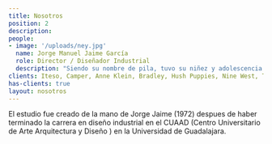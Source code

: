```yaml
---
title: Nosotros
position: 2
description:
people:
- image: '/uploads/ney.jpg'
  name: Jorge Manuel Jaime García
  role: Director / Diseñador Industrial
  description: "Siendo su nombre de pila, tuvo su niñez y adolescencia dentro de escuelas con carente empuje hacia el Arte y Diseño, sin embargo le hicieron ver y acercarse al mundo de las herramientas donde comprendió el arte de soñar, transformar e inventar para después diseñar cualquier tipo de objeto o herramientas auxiliares para las actividades diarias, de ahí su interés en incorporarse a materias con fines de producción. el fin de la creación de estas. (sueños inventos e ideas) \n\nAños mas tarde comenzó con su euforia del diseño bosquejando sus ideas sobre papel y haciendo uso de las herramientas para la creación de ellas, incorporandose a la vida universitaria en el CUAAD (Centro Universitario de Arte Arquitectura y Diseño U de G) donde sin titubeos se integra a la carrera de Diseño Industrial y a pesar de no tener una formación Creativa en su ámbito familiar se desenvuelve con facilidad por su fanatismo al diseño llevándolo en la sangre como un artista de obras que lleva pinturas en las venas o un creador de inventos que lleva sueños en la mente.  \n\nA partir de ese momento comienza una viaje donde su interés es la creación de ideas y su principal aliado es el estudio, las practicas con procesos, artisticos y trabajando en areas de diseño 2 anos mas tarde jorge con el fin de transmitir sus conocimientos teorico practicos se incorpora a la doscencia en universidades de gran prestigio como iteso donde actualmente labora, tec y udg es aqui donde al ver como las nuevas generaciones se desenvuelven en un ambito profesional lo que lo motiva a tener una continua busqueda en el mundo del diseño. Con un largo recorrido dentro de empresas privadas de giro industrial y dentro del area de desarrollo de productos logro desarrollarse, siempre con la idea de montar su propio despacho de diseño, abriendo en 1996 lo que ahora conocemos como Bosquejo + Diseño, empresa que actualmente dirige donde se ofrecen servicios de Diseño Industrial, Gráfico y despues de concluir sus estudios de maestria de Mercadotecnia Global también ofrece Marketing, areas que han ido incrementando con el paso del tiempo."
clients: Iteso, Camper, Anne Klein, Bradley, Hush Puppies, Nine West, Takasami, Poder Judicial de la Federación, Alpez Travel, Lafex
has-clients: true
layout: nosotros
---
```


El estudio fue creado de la mano de Jorge Jaime (1972) despues de haber terminado la carrera en diseño industrial en el CUAAD (Centro Universitario de Arte Arquitectura y Diseño ) en la Universidad de Guadalajara.
